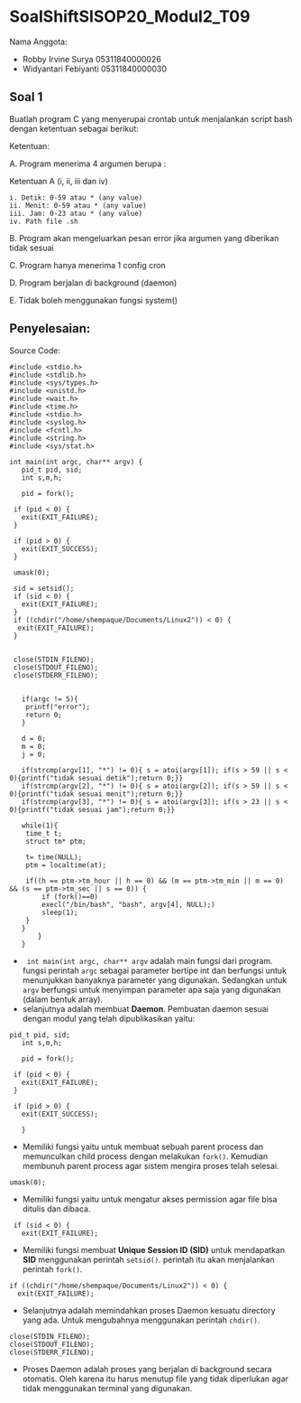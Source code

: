 # SoalShiftSISOP20_Modul2_T09

Nama Anggota: 
  - Robby Irvine Surya    05311840000026
  - Widyantari Febiyanti  05311840000030

## Soal 1
Buatlah program C yang menyerupai crontab untuk menjalankan script bash dengan ketentuan sebagai berikut:

Ketentuan:

  A. Program menerima 4 argumen berupa :
  
  Ketentuan A (i, ii, iii dan iv)
  
    i. Detik: 0-59 atau * (any value)
    ii. Menit: 0-59 atau * (any value)
    iii. Jam: 0-23 atau * (any value)
    iv. Path file .sh
  B. Program akan mengeluarkan pesan error jika argumen yang diberikan tidak sesuai

  C. Program hanya menerima 1 config cron

  D. Program berjalan di background (daemon)

  E. Tidak boleh menggunakan fungsi system()

## Penyelesaian: 
Source Code: 
```
#include <stdio.h>
#include <stdlib.h>
#include <sys/types.h>
#include <unistd.h>
#include <wait.h>
#include <time.h>
#include <stdio.h>
#include <syslog.h>
#include <fcntl.h>
#include <string.h>
#include <sys/stat.h>

int main(int argc, char** argv) {
   pid_t pid, sid;
   int s,m,h;

   pid = fork();

 if (pid < 0) {
   exit(EXIT_FAILURE);
 }

 if (pid > 0) {
   exit(EXIT_SUCCESS);
 }

 umask(0);

 sid = setsid();
 if (sid < 0) {
   exit(EXIT_FAILURE);
 }
 if ((chdir("/home/shempaque/Documents/Linux2")) < 0) {
  exit(EXIT_FAILURE);
 }


 close(STDIN_FILENO);
 close(STDOUT_FILENO);
 close(STDERR_FILENO);


   if(argc != 5){
   	printf("error");
   	return 0;
   }
   
   d = 0;
   m = 0;
   j = 0;
   
   if(strcmp(argv[1], "*") != 0){ s = atoi(argv[1]); if(s > 59 || s < 0){printf("tidak sesuai detik");return 0;}} 
   if(strcmp(argv[2], "*") != 0){ s = atoi(argv[2]); if(s > 59 || s < 0){printf("tidak sesuai menit");return 0;}} 
   if(strcmp(argv[3], "*") != 0){ s = atoi(argv[3]); if(s > 23 || s < 0){printf("tidak sesuai jam");return 0;}} 
   
   while(1){
   	time_t t;
   	struct tm* ptm;
   	
   	t= time(NULL);
   	ptm = localtime(at);
   	
   	if((h == ptm->tm_hour || h == 0) && (m == ptm->tm_min || m == 0) && (s == ptm->tm_sec || s == 0)) {
   		if (fork()==0)
   		execl("/bin/bash", "bash", argv[4], NULL);)
   		sleep(1);
   	}
   }
	   }
   } 
```
- ``` int main(int argc, char** argv``` adalah main fungsi dari program. fungsi perintah  ```argc``` sebagai parameter bertipe int dan berfungsi untuk menunjukkan banyaknya parameter yang digunakan. 
Sedangkan untuk ```argv``` berfungsi untuk menyimpan parameter apa saja yang digunakan (dalam bentuk array). 
- selanjutnya adalah membuat **Daemon**. Pembuatan daemon sesuai dengan modul yang telah dipublikasikan yaitu: 
``` 
pid_t pid, sid;
   int s,m,h;

   pid = fork();

 if (pid < 0) {
   exit(EXIT_FAILURE);
 }

 if (pid > 0) {
   exit(EXIT_SUCCESS);
   
   }
   ```
   
- Memiliki fungsi yaitu untuk membuat sebuah parent process dan memunculkan child process dengan melakukan ```fork()```. Kemudian membunuh parent process agar sistem mengira proses telah selesai. 

``` umask(0); ``` 
- Memiliki fungsi yaitu untuk mengatur akses permission agar file bisa ditulis dan dibaca. 

``` sid = setsid();
 if (sid < 0) {
   exit(EXIT_FAILURE);
```
- Memiliki fungsi membuat **Unique Session ID (SID)** untuk mendapatkan **SID** menggunakan perintah ```setsid()```. perintah itu akan menjalankan perintah ```fork()```. 
``` 
if ((chdir("/home/shempaque/Documents/Linux2")) < 0) {
  exit(EXIT_FAILURE);
```
- Selanjutnya adalah memindahkan proses Daemon kesuatu directory yang ada. Untuk mengubahnya menggunakan perintah ```chdir()```. 

```
close(STDIN_FILENO);
close(STDOUT_FILENO);
close(STDERR_FILENO);
```
- Proses Daemon adalah proses yang berjalan di background secara otomatis. Oleh karena itu harus menutup file yang tidak diperlukan agar tidak menggunakan terminal yang digunakan. 
``` 
